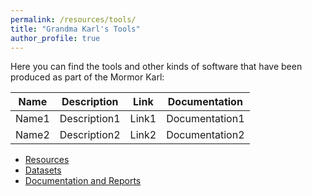 ```yaml
---
permalink: /resources/tools/
title: "Grandma Karl's Tools"
author_profile: true
---
```


Here you can find the tools and other kinds of software that have been produced as part of the Mormor Karl:

|Name|Description|Link|Documentation|
|-|-|-|-|
|Name1|Description1|Link1|Documentation1|
|Name2|Description2|Link2|Documentation2|

- [Resources](../)
- [Datasets](./datasets/)
- [Documentation and Reports](./reports/)
